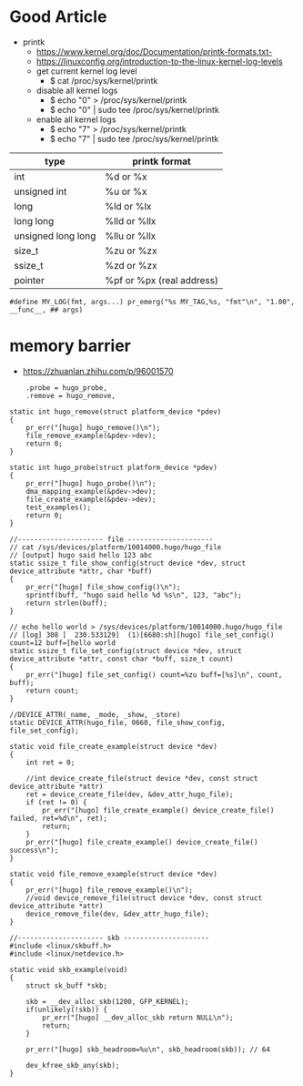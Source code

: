 # Good Article
* printk
  * https://www.kernel.org/doc/Documentation/printk-formats.txt- 
  * https://linuxconfig.org/introduction-to-the-linux-kernel-log-levels
  * get current kernel log level
    * $ cat /proc/sys/kernel/printk
  * disable all kernel logs
    * $ echo "0" > /proc/sys/kernel/printk
    * $ echo "0" | sudo tee /proc/sys/kernel/printk
  * enable all kernel logs
    * $ echo "7" > /proc/sys/kernel/printk
    * $ echo "7" | sudo tee /proc/sys/kernel/printk


| type | printk format |
| ------ | ----- |
| int | %d or %x |
| unsigned int | %u or %x |
| long | %ld or %lx |
| long long | %lld or %llx |
| unsigned long long | %llu or %llx |
| size_t | %zu or %zx |
| ssize_t | %zd or %zx |
| pointer | %pf or %px (real address) |

```
#define MY_LOG(fmt, args...) pr_emerg("%s MY_TAG,%s, "fmt"\n", "1.00", __func__, ## args)
```

# memory barrier
* https://zhuanlan.zhihu.com/p/96001570

````
	.probe = hugo_probe,
	.remove = hugo_remove,
 
static int hugo_remove(struct platform_device *pdev)
{
	pr_err("[hugo] hugo_remove()\n");
	file_remove_example(&pdev->dev);
	return 0;
}

static int hugo_probe(struct platform_device *pdev)
{
	pr_err("[hugo] hugo_probe()\n");
	dma_mapping_example(&pdev->dev);
	file_create_example(&pdev->dev);
	test_examples();
	return 0;
}

//--------------------- file ---------------------
// cat /sys/devices/platform/10014000.hugo/hugo_file
// [output] hugo said hello 123 abc
static ssize_t file_show_config(struct device *dev, struct device_attribute *attr, char *buff)
{
	pr_err("[hugo] file_show_config()\n");
	sprintf(buff, "hugo said hello %d %s\n", 123, "abc");
	return strlen(buff);
}

// echo hello world > /sys/devices/platform/10014000.hugo/hugo_file
// [log] 308 [  230.533129]  (1)[6680:sh][hugo] file_set_config() count=12 buff=[hello world
static ssize_t file_set_config(struct device *dev, struct device_attribute *attr, const char *buff, size_t count)
{
	pr_err("[hugo] file_set_config() count=%zu buff=[%s]\n", count, buff);
	return count;
}

//DEVICE_ATTR(_name, _mode, _show, _store)
static DEVICE_ATTR(hugo_file, 0660, file_show_config, file_set_config);

static void file_create_example(struct device *dev)
{
	int ret = 0;
	
	//int device_create_file(struct device *dev, const struct device_attribute *attr)
	ret = device_create_file(dev, &dev_attr_hugo_file);
	if (ret != 0) {
		pr_err("[hugo] file_create_example() device_create_file() failed, ret=%d\n", ret);
		return;
	}
	pr_err("[hugo] file_create_example() device_create_file() success\n");
}

static void file_remove_example(struct device *dev)
{
	pr_err("[hugo] file_remove_example()\n");
	//void device_remove_file(struct device *dev, const struct device_attribute *attr)
	device_remove_file(dev, &dev_attr_hugo_file);
}

//--------------------- skb ---------------------
#include <linux/skbuff.h>
#include <linux/netdevice.h>

static void skb_example(void)
{
	struct sk_buff *skb;

	skb = __dev_alloc_skb(1200, GFP_KERNEL);
	if(unlikely(!skb)) {
		pr_err("[hugo] __dev_alloc_skb return NULL\n");
		return;
	}

	pr_err("[hugo] skb_headroom=%u\n", skb_headroom(skb)); // 64

	dev_kfree_skb_any(skb);
}
````
